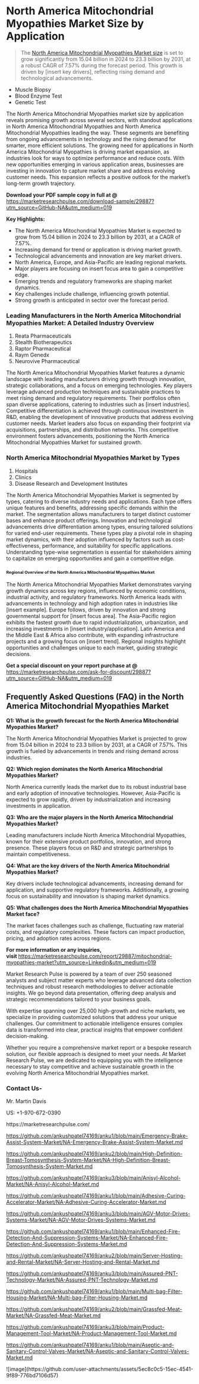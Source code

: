 <h1>North America Mitochondrial Myopathies Market&nbsp;Size by Application</h1><blockquote><p>The <a href="https://marketresearchpulse.com/download-sample/29887?utm_source=GitHub-NA&amp;utm_medium=019">North America Mitochondrial Myopathies Market size</a> is set to grow significantly from 15.04 billion in 2024 to 23.3 billion by 2031, at a robust CAGR of 7.57% during the forecast period. This growth is driven by [insert key drivers], reflecting rising demand and technological advancements.</p></blockquote><ul><li>Muscle Biopsy <li> Blood Enzyme Test <li> Genetic Test</li></ul><p>The North America Mitochondrial Myopathies market size by application reveals promising growth across several sectors, with standout applications in North America Mitochondrial Myopathies and North America Mitochondrial Myopathies leading the way. These segments are benefiting from ongoing advancements in technology and the rising demand for smarter, more efficient solutions. The growing need for applications in North America Mitochondrial Myopathies is driving market expansion, as industries look for ways to optimize performance and reduce costs. With new opportunities emerging in various application areas, businesses are investing in innovation to capture market share and address evolving customer needs. This expansion reflects a positive outlook for the market’s long-term growth trajectory.</p><p><strong>Download your PDF sample copy in full at @ </strong><a href="https://marketresearchpulse.com/download-sample/29887?utm_source=GitHub-NA&amp;utm_medium=019">https://marketresearchpulse.com/download-sample/29887?utm_source=GitHub-NA&amp;utm_medium=019</a></p><p><strong>Key Highlights: </strong></p><ul><li>The North America Mitochondrial Myopathies Market is expected to grow from 15.04 billion in 2024 to 23.3 billion by 2031, at a CAGR of 7.57%.</li><li>Increasing demand for trend or application is driving market growth.</li><li>Technological advancements and innovation are key market drivers.</li><li>North America, Europe, and Asia-Pacific are leading regional markets.</li><li>Major players are focusing on insert focus area to gain a competitive edge.</li><li>Emerging trends and regulatory frameworks are shaping market dynamics.</li><li>Key challenges include challenge, influencing growth potential.</li><li>Strong growth is anticipated in sector over the forecast period.</li></ul><h3>Leading Manufacturers in the North America Mitochondrial Myopathies Market: A Detailed Industry Overview</h3><ol><li>Reata Pharmaceuticals</li><li>Stealth Biotherapeutics</li><li>Raptor Pharmaceutical</li><li>Raym Genedx</li><li>Neurovive Pharmaceutical</li></ol><div class="flex max-w-full flex-col flex-grow"><div class="min-h-8 text-message flex w-full flex-col items-end gap-2 whitespace-normal break-words [.text-message+&amp;]:mt-5" dir="auto" data-message-author-role="assistant" data-message-id="fd8432e4-4910-450d-b182-61b7bfb0a01f" data-message-model-slug="gpt-4o"><div class="flex w-full flex-col gap-1 empty:hidden first:pt-[3px]"><div class="markdown prose w-full break-words dark:prose-invert light"><p>The North America Mitochondrial Myopathies Market features a dynamic landscape with leading manufacturers driving growth through innovation, strategic collaborations, and a focus on emerging technologies. Key players leverage advanced production techniques and sustainable practices to meet rising demand and regulatory requirements. Their portfolios often span diverse applications, catering to industries such as [insert industries]. Competitive differentiation is achieved through continuous investment in R&amp;D, enabling the development of innovative products that address evolving customer needs. Market leaders also focus on expanding their footprint via acquisitions, partnerships, and distribution networks. This competitive environment fosters advancements, positioning the North America Mitochondrial Myopathies Market for sustained growth.</p></div></div></div></div><h3>North America Mitochondrial Myopathies Market by Types</h3><ol><li>Hospitals <li> Clinics <li> Disease Research and Development Institutes</li></ol><div class="flex max-w-full flex-col flex-grow"><div class="min-h-8 text-message flex w-full flex-col items-end gap-2 whitespace-normal break-words [.text-message+&amp;]:mt-5" dir="auto" data-message-author-role="assistant" data-message-id="084470be-0bb7-4664-bddf-5156b4f41249" data-message-model-slug="gpt-4o-mini"><div class="flex w-full flex-col gap-1 empty:hidden first:pt-[3px]"><div class="markdown prose w-full break-words dark:prose-invert light"><p>The North America Mitochondrial Myopathies Market is segmented by types, catering to diverse industry needs and applications. Each type offers unique features and benefits, addressing specific demands within the market. The segmentation allows manufacturers to target distinct customer bases and enhance product offerings. Innovation and technological advancements drive differentiation among types, ensuring tailored solutions for varied end-user requirements. These types play a pivotal role in shaping market dynamics, with their adoption influenced by factors such as cost-effectiveness, performance, and suitability for specific applications. Understanding type-wise segmentation is essential for stakeholders aiming to capitalize on emerging opportunities and gain a competitive edge.</p></div></div></div></div><h3><span style="font-size: 11px;">Regional Overview of the North America Mitochondrial Myopathies Market</span></h3><div class="flex max-w-full flex-col flex-grow"><div class="min-h-8 text-message flex w-full flex-col items-end gap-2 whitespace-normal break-words [.text-message+&amp;]:mt-5" dir="auto" data-message-author-role="assistant" data-message-id="e9038762-ce64-4e30-91c9-9bd413514231" data-message-model-slug="gpt-4o-mini"><div class="flex w-full flex-col gap-1 empty:hidden first:pt-[3px]"><div class="markdown prose w-full break-words dark:prose-invert light"><p>The North America Mitochondrial Myopathies Market demonstrates varying growth dynamics across key regions, influenced by economic conditions, industrial activity, and regulatory frameworks. North America leads with advancements in technology and high adoption rates in industries like [insert example]. Europe follows, driven by innovation and strong governmental support for [insert focus area]. The Asia-Pacific region exhibits the fastest growth due to rapid industrialization, urbanization, and increasing investments in [insert industry/application]. Latin America and the Middle East &amp; Africa also contribute, with expanding infrastructure projects and a growing focus on [insert trend]. Regional insights highlight opportunities and challenges unique to each market, guiding strategic decisions.</p></div></div></div></div><p><strong>Get a special discount on your report purchase at @ </strong><a href="https://marketresearchpulse.com/ask-for-discount/29887?utm_source=GitHub-NA&amp;utm_medium=019">https://marketresearchpulse.com/ask-for-discount/29887?utm_source=GitHub-NA&amp;utm_medium=019</a></p><h2>Frequently Asked Questions (FAQ) in the North America Mitochondrial Myopathies Market</h2><p><strong>Q1: What is the growth forecast for the North America Mitochondrial Myopathies Market?</strong></p><p>The North America Mitochondrial Myopathies Market is projected to grow from 15.04 billion in 2024 to 23.3 billion by 2031, at a CAGR of 7.57%. This growth is fueled by advancements in trends and rising demand across industries.</p><p><strong>Q2: Which region dominates the North America Mitochondrial Myopathies Market?</strong></p><p>North America currently leads the market due to its robust industrial base and early adoption of innovative technologies. However, Asia-Pacific is expected to grow rapidly, driven by industrialization and increasing investments in application.</p><p><strong>Q3: Who are the major players in the North America Mitochondrial Myopathies Market?</strong></p><p>Leading manufacturers include North America Mitochondrial Myopathies, known for their extensive product portfolios, innovation, and strong presence. These players focus on R&amp;D and strategic partnerships to maintain competitiveness.</p><p><strong>Q4: What are the key drivers of the North America Mitochondrial Myopathies Market?</strong></p><p>Key drivers include technological advancements, increasing demand for application, and supportive regulatory frameworks. Additionally, a growing focus on sustainability and innovation is shaping market dynamics.</p><p><strong>Q5: What challenges does the North America Mitochondrial Myopathies Market face?</strong></p><p>The market faces challenges such as challenge, fluctuating raw material costs, and regulatory complexities. These factors can impact production, pricing, and adoption rates across regions.</p><p><strong>For more information or any inquiries, visit&nbsp;</strong><a href="https://marketresearchpulse.com/report/29887/mitochondrial-myopathies-market?utm_source=Linkedin&utm_medium=019">https://marketresearchpulse.com/report/29887/mitochondrial-myopathies-market?utm_source=Linkedin&utm_medium=019</a></p><p>Market Research Pulse is powered by a team of over 250 seasoned analysts and subject matter experts who leverage advanced data collection techniques and robust research methodologies to deliver actionable insights. We go beyond data presentation, offering deep analysis and strategic recommendations tailored to your business goals.</p><p>With expertise spanning over 25,000 high-growth and niche markets, we specialize in providing customized solutions that address your unique challenges. Our commitment to actionable intelligence ensures complex data is transformed into clear, practical insights that empower confident decision-making.</p><p>Whether you require a comprehensive market report or a bespoke research solution, our flexible approach is designed to meet your needs. At Market Research Pulse, we are dedicated to equipping you with the intelligence necessary to stay competitive and achieve sustainable growth in the evolving North America Mitochondrial Myopathies market.</p><h3><strong>Contact Us-</strong></h3><p>Mr. Martin Davis</p><p>US: +1-970-672-0390</p><p>https://marketresearchpulse.com/</p><p><a href="https://github.com/ankushpatel74169/anku1/blob/main/Emergency-Brake-Assist-System-Market/NA-Emergency-Brake-Assist-System-Market.md">https://github.com/ankushpatel74169/anku1/blob/main/Emergency-Brake-Assist-System-Market/NA-Emergency-Brake-Assist-System-Market.md</a></p><p><a href="https://github.com/ankushpatel74169/anku2/blob/main/High-Definition-Breast-Tomosynthesis-System-Market/NA-High-Definition-Breast-Tomosynthesis-System-Market.md">https://github.com/ankushpatel74169/anku2/blob/main/High-Definition-Breast-Tomosynthesis-System-Market/NA-High-Definition-Breast-Tomosynthesis-System-Market.md</a></p><p><a href="https://github.com/ankushpatel74169/anku3/blob/main/Anisyl-Alcohol-Market/NA-Anisyl-Alcohol-Market.md">https://github.com/ankushpatel74169/anku3/blob/main/Anisyl-Alcohol-Market/NA-Anisyl-Alcohol-Market.md</a></p><p><a href="https://github.com/ankushpatel74169/anku1/blob/main/Adhesive-Curing-Accelerator-Market/NA-Adhesive-Curing-Accelerator-Market.md">https://github.com/ankushpatel74169/anku1/blob/main/Adhesive-Curing-Accelerator-Market/NA-Adhesive-Curing-Accelerator-Market.md</a></p><p><a href="https://github.com/ankushpatel74169/anku3/blob/main/AGV-Motor-Drives-Systems-Market/NA-AGV-Motor-Drives-Systems-Market.md">https://github.com/ankushpatel74169/anku3/blob/main/AGV-Motor-Drives-Systems-Market/NA-AGV-Motor-Drives-Systems-Market.md</a></p><p><a href="https://github.com/ankushpatel74169/anku1/blob/main/Enhanced-Fire-Detection-And-Suppression-Systems-Market/NA-Enhanced-Fire-Detection-And-Suppression-Systems-Market.md">https://github.com/ankushpatel74169/anku1/blob/main/Enhanced-Fire-Detection-And-Suppression-Systems-Market/NA-Enhanced-Fire-Detection-And-Suppression-Systems-Market.md</a></p><p><a href="https://github.com/ankushpatel74169/anku2/blob/main/Server-Hosting-and-Rental-Market/NA-Server-Hosting-and-Rental-Market.md">https://github.com/ankushpatel74169/anku2/blob/main/Server-Hosting-and-Rental-Market/NA-Server-Hosting-and-Rental-Market.md</a></p><p><a href="https://github.com/ankushpatel74169/anku3/blob/main/Assured-PNT-Technology-Market/NA-Assured-PNT-Technology-Market.md">https://github.com/ankushpatel74169/anku3/blob/main/Assured-PNT-Technology-Market/NA-Assured-PNT-Technology-Market.md</a></p><p><a href="https://github.com/ankushpatel74169/anku1/blob/main/Multi-bag-Filter-Housing-Market/NA-Multi-bag-Filter-Housing-Market.md">https://github.com/ankushpatel74169/anku1/blob/main/Multi-bag-Filter-Housing-Market/NA-Multi-bag-Filter-Housing-Market.md</a></p><p><a href="https://github.com/ankushpatel74169/anku2/blob/main/Grassfed-Meat-Market/NA-Grassfed-Meat-Market.md">https://github.com/ankushpatel74169/anku2/blob/main/Grassfed-Meat-Market/NA-Grassfed-Meat-Market.md</a></p><p><a href="https://github.com/ankushpatel74169/anku3/blob/main/Product-Management-Tool-Market/NA-Product-Management-Tool-Market.md">https://github.com/ankushpatel74169/anku3/blob/main/Product-Management-Tool-Market/NA-Product-Management-Tool-Market.md</a></p><p><a href="https://github.com/ankushpatel74169/anku1/blob/main/Aseptic-and-Sanitary-Control-Valves-Market/NA-Aseptic-and-Sanitary-Control-Valves-Market.md">https://github.com/ankushpatel74169/anku1/blob/main/Aseptic-and-Sanitary-Control-Valves-Market/NA-Aseptic-and-Sanitary-Control-Valves-Market.md</a></p>
![image](https://github.com/user-attachments/assets/5ec8c0c5-15ec-4541-9f89-776bd7106d57)
